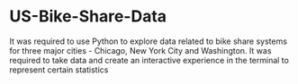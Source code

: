 # US-Bike-Share-Data
It was required to use Python to explore data related to bike share systems for three major cities - Chicago, New York City and Washington. It was required to take data and create an interactive experience in the terminal to represent certain statistics
